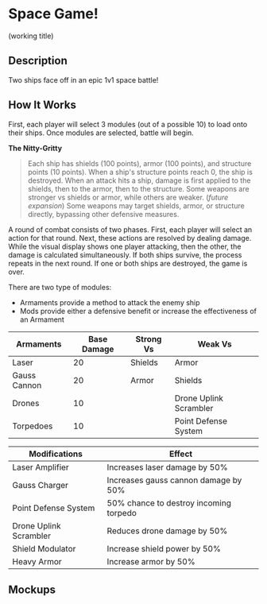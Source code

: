 # Space Game!
(working title)

## Description
Two ships face off in an epic 1v1 space battle!

## How It Works
First, each player will select 3 modules (out of a possible 10) to load onto their ships. Once modules are selected, battle will begin.

**The Nitty-Gritty**
> Each ship has shields (100 points), armor (100 points), and structure points (10 points). When a ship's structure points reach 0, the ship is destroyed.
> When an attack hits a ship, damage is first applied to the shields, then to the armor, then to the structure. Some weapons are stronger vs shields or armor, while others are weaker. (*future expansion*) Some weapons may target shields, armor, or structure directly, bypassing other defensive measures.

A round of combat consists of two phases. First, each player will select an action for that round. Next, these actions are resolved by dealing damage.
While the visual display shows one player attacking, then the other, the damage is calculated simultaneously.
If both ships survive, the process repeats in the next round.
If one or both ships are destroyed, the game is over.

There are two type of modules:
- Armaments provide a method to attack the enemy ship
- Mods provide either a defensive benefit or increase the effectiveness of an Armament

Armaments | Base Damage | Strong Vs | Weak Vs
---------- | ----- | -------- | --------
Laser | 20 | Shields | Armor
Gauss Cannon | 20 | Armor | Shields
Drones | 10 | | Drone Uplink Scrambler
Torpedoes | 10 | | Point Defense System

Modifications | Effect
---------- | ----------
Laser Amplifier | Increases laser damage by 50%
Gauss Charger | Increases gauss cannon damage by 50%
Point Defense System | 50% chance to destroy incoming torpedo
Drone Uplink Scrambler | Reduces drone damage by 50%
Shield Modulator | Increase shield power by 50%
Heavy Armor | Increase armor by 50%


## Mockups
